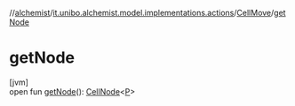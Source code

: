 //[alchemist](../../../index.md)/[it.unibo.alchemist.model.implementations.actions](../index.md)/[CellMove](index.md)/[getNode](get-node.md)

# getNode

[jvm]\
open fun [getNode](get-node.md)(): [CellNode](../../it.unibo.alchemist.model.interfaces/-cell-node/index.md)<[P](../../it.unibo.alchemist.model/-biochemistry-incarnation/index.md)>
